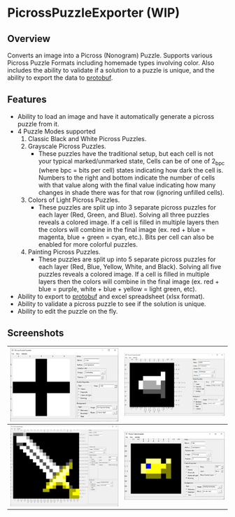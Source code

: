 # PicrossPuzzleExporter (WIP)

## Overview

Converts an image into a Picross (Nonogram) Puzzle. Supports various Picross Puzzle Formats including homemade types involving color.  Also includes the ability to validate if a solution to a puzzle is unique, and the ability to export the data to  [protobuf](https://developers.google.com/protocol-buffers).

## Features

* Ability to load an image and have it automatically generate a picross puzzle from it.
* 4 Puzzle Modes supported
  1. Classic Black and White Picross Puzzles.
  2. Grayscale Picross Puzzles.
      * These puzzles have the traditional setup, but each cell is not your typical marked/unmarked state, Cells can be of one of 2<sub>bpc</sub> (where bpc = bits per cell) states indicating how dark the cell is. Numbers to the right and bottom indicate the number of cells with that value along with the final value indicating how many changes in shade there was for that row (ignoring unfilled cells).
  3. Colors of Light Picross Puzzles.
      * These puzzles are split up into 3 separate picross puzzles for each layer (Red, Green, and Blue).  Solving all three puzzles reveals a colored image.  If a cell is filled in multiple layers then the colors will combine in the final image (ex. red + blue = magenta, blue + green = cyan, etc.). Bits per cell can also be enabled for more colorful puzzles.
  4. Painting Picross Puzzles.
      * These puzzles are split up into 5 separate picross puzzles for each layer (Red, Blue, Yellow, White, and Black).  Solving all five puzzles reveals a colored image.  If a cell is filled in multiple layers then the colors will combine in the final image (ex. red + blue = purple, white + blue + yellow = light green, etc).
* Ability to export to [protobuf](https://developers.google.com/protocol-buffers) and excel spreadsheet (xlsx format).
* Ability to validate a picross puzzle to see if the solution is unique.
* Ability to edit the puzzle on the fly.

## Screenshots

|![Classic](https://github.com/TricksterGuy/PicrossPuzzleExporter/blob/master/screenshots/classic.png)   |![Grayscale](https://github.com/TricksterGuy/PicrossPuzzleExporter/blob/master/screenshots/grayscale.png)|
|---|--------------------------------------------------------------------------------------------------------|
|![RGB](https://github.com/TricksterGuy/PicrossPuzzleExporter/blob/master/screenshots/light.png)|![RBY](https://github.com/TricksterGuy/PicrossPuzzleExporter/blob/master/screenshots/painting.png)       |

